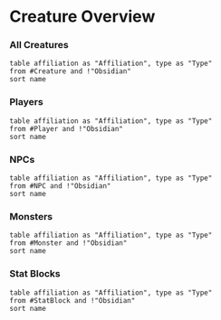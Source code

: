 # Creature Overview
### All Creatures
```dataview
table affiliation as "Affiliation", type as "Type"
from #Creature and !"Obsidian"
sort name 
```

### Players
```dataview
table affiliation as "Affiliation", type as "Type"
from #Player and !"Obsidian"
sort name 
```

### NPCs
```dataview
table affiliation as "Affiliation", type as "Type"
from #NPC and !"Obsidian"
sort name 
```

### Monsters
```dataview
table affiliation as "Affiliation", type as "Type"
from #Monster and !"Obsidian"
sort name 
```

### Stat Blocks
```dataview
table affiliation as "Affiliation", type as "Type"
from #StatBlock and !"Obsidian"
sort name 
```
